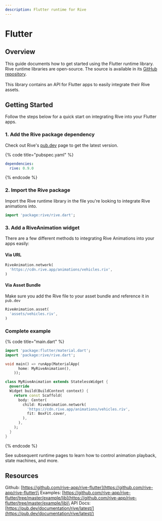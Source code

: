 ```yaml
---
description: Flutter runtime for Rive
---
```


# Flutter

## Overview

This guide documents how to get started using the Flutter runtime library. Rive runtime libraries are open-source. The source is available in its [GitHub repository](https://github.com/rive-app/rive-flutter).\
\
This library contains an API for Flutter apps to easily integrate their Rive assets.

## Getting Started

Follow the steps below for a quick start on integrating Rive into your Flutter apps.

### 1. Add the Rive package dependency

Check out Rive's [pub.dev](https://pub.dev/packages/rive) page to get the latest version.

{% code title="pubspec.yaml" %}
```yaml
dependencies:
  rive: 0.9.0
```
{% endcode %}

### 2. Import the Rive package

Import the Rive runtime library in the file you're looking to integrate Rive animations into.

```dart
import 'package:rive/rive.dart';
```

### 3. Add a RiveAnimation widget

There are a few different methods to integrating Rive Animations into your apps easily:

#### Via URL

```dart
RiveAnimation.network(
  'https://cdn.rive.app/animations/vehicles.riv',
)
```

#### Via Asset Bundle

Make sure you add the Rive file to your asset bundle and reference it in `pub.dev`

```dart
RiveAnimation.asset(
  'assets/vehicles.riv',
)
```

### Complete example

{% code title="main.dart" %}
```dart
import 'package:flutter/material.dart';
import 'package:rive/rive.dart';

void main() => runApp(MaterialApp(
      home: MyRiveAnimation(),
    ));

class MyRiveAnimation extends StatelessWidget {
  @override
  Widget build(BuildContext context) {
    return const Scaffold(
      body: Center(
        child: RiveAnimation.network(
          'https://cdn.rive.app/animations/vehicles.riv',
          fit: BoxFit.cover,
        ),
      ),
    );
  }
}
```
{% endcode %}

See subsequent runtime pages to learn how to control animation playback, state machines, and more.

## Resources

Github: [https://github.com/rive-app/rive-flutter](https://github.com/rive-app/rive-flutter)\
Examples: [https://github.com/rive-app/rive-flutter/tree/master/example/lib](https://github.com/rive-app/rive-flutter/tree/master/example/lib)\
API Docs: [https://pub.dev/documentation/rive/latest/](https://pub.dev/documentation/rive/latest/)
